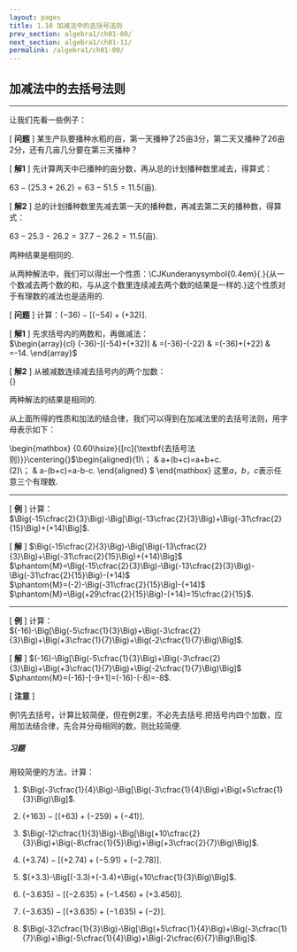 ```yaml
---
layout: pages
title: 1.10 加减法中的去括号法则
prev_section: algebra1/ch01-09/
next_section: algebra1/ch01-11/
permalink: /algebra1/ch01-09/
---
```


加减法中的去括号法则
--------------------

----

让我们先看一些例子：

[ **问题** ] 某生产队要播种水稻的亩，第一天播种了$25$亩$3$分，第二天又播种了$26$亩$2$分，还有几亩几分要在第三天播种？

[ **解1** ] 先计算两天中已播种的亩分数，再从总的计划播种数里减去，得算式：


$63-(25.3+26.2)=63-51.5=11.5$(亩).

[ **解2** ] 总的计划播种数里先减去第一天的播种数，再减去第二天的播种数，得算式：


$63-25.3-26.2=37.7-26.2=11.5$(亩).

两种结果是相同的.

从两种解法中，我们可以得出一个性质：<span>\CJKunderanysymbol{0.4em}{.}{从一个数减去两个数的和，与从这个数里连续减去两个数的结果是一样的.}</span>这个性质对于有理数的减法也是适用的.

[ **问题** ] 计算：$(-36)-[(-54)+(+32)]$.

[ **解1** ] 先求括号内的两数和，再做减法：  
$\begin{array}{cl}
(-36)-[(-54)+(+32)] & =(-36)-(-22)  
 & =(-36)+(+22)  
 & =-14.
\end{array}$

[ **解2** ] 从被减数连续减去括号内的两个加数：  
{}

两种解法的结果是相同的.


从上面所得的性质和加法的结合律，我们可以得到在加减法里的去括号法则，用字母表示如下：

\begin{mathbox}
{0.60\hsize}{[rc]{\textbf{去括号法则}}}\centering{}$\begin{aligned}(1)\； & a+(b+c)=a+b+c.  
(2)\； & a-(b+c)=a-b-c.
\end{aligned}
$
\end{mathbox}
这里$a$，$b$，$c$表示任意三个有理数.


----

[ **例** ] 计算：  
$\Big(-15\cfrac{2}{3}\Big)-\Big[\Big(-13\cfrac{2}{3}\Big)+\Big(-31\cfrac{2}{15}\Big)+(+14)\Big]$.

[ **解** ] $\Big(-15\cfrac{2}{3}\Big)-\Big[\Big(-13\cfrac{2}{3}\Big)+\Big(-31\cfrac{2}{15}\Big)+(+14)\Big]$  
$\phantom{M}=\Big(-15\cfrac{2}{3}\Big)-\Big(-13\cfrac{2}{3}\Big)-\Big(-31\cfrac{2}{15}\Big)-(+14)$  
$\phantom{M}=(-2)-\Big(-31\cfrac{2}{15}\Big)-(+14)$  
$\phantom{M}=\Big(+29\cfrac{2}{15}\Big)-(+14)=15\cfrac{2}{15}$.


----

[ **例** ] 计算：  
$(-16)-\Big[\Big(-5\cfrac{1}{3}\Big)+\Big(-3\cfrac{2}{3}\Big)+\Big(+3\cfrac{1}{7}\Big)+\Big(-2\cfrac{1}{7}\Big)\Big]$.

[ **解** ] $(-16)-\Big[\Big(-5\cfrac{1}{3}\Big)+\Big(-3\cfrac{2}{3}\Big)+\Big(+3\cfrac{1}{7}\Big)+\Big(-2\cfrac{1}{7}\Big)\Big]$  
$\phantom{M}=(-16)-[-9+1]=(-16)-(-8)=-8$.

[ **注意** ]

例1先去括号，计算比较简便，但在例2里，不必先去括号.把括号内四个加数，应用加法结合律，先合并分母相同的数，则比较简便.




<div class="note">
<h5>习题</h5>
</div>

用较简便的方法，计算：

1.  $\Big(-3\cfrac{1}{4}\Big)-\Big[\Big(-3\cfrac{1}{4}\Big)+\Big(+5\cfrac{1}{3}\Big)\Big]$.

2.  $(+163)-[(+63)+(-259)+(-41)]$.

3.  $\Big(-12\cfrac{1}{3}\Big)-\Big[\Big(+10\cfrac{2}{3}\Big)+\Big(-8\cfrac{1}{5}\Big)+\Big(+3\cfrac{2}{7}\Big)\Big]$.

4.  $(+3.74)-[(+2.74)+(-5.91)+(-2.78)]$.

5.  $(+3.3)-\Big[(-3.3)+(-3.4)+\Big(+10\cfrac{1}{3}\Big)\Big]$.

6.  $(-3.635)-[(-2.635)+(-1.456)+(+3.456)]$.

7.  $(-3.635)-[(+3.635)+(-1.635)+(-2)]$.

8.  $\Big(-32\cfrac{1}{3}\Big)-\Big[\Big(+5\cfrac{1}{4}\Big)+\Big(-3\cfrac{1}{7}\Big)+\Big(-5\cfrac{1}{4}\Big)+\Big(-2\cfrac{6}{7}\Big)\Big]$.




